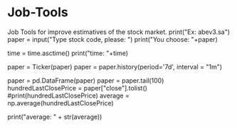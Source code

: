 # Job-Tools
Job Tools for improve estimatives of the stock market.
print("Ex: abev3.sa")
paper = input("Type stock code, please: ")
print("You choose: "+paper)

time = time.asctime()
print("time: "+time)

paper = Ticker(paper)
paper = paper.history(period='7d',  interval = "1m")

paper = pd.DataFrame(paper)
paper = paper.tail(100) 
hundredLastClosePrice = paper["close"].tolist()
#print(hundredLastClosePrice)
average = np.average(hundredLastClosePrice)

print("average: " + str(average))
